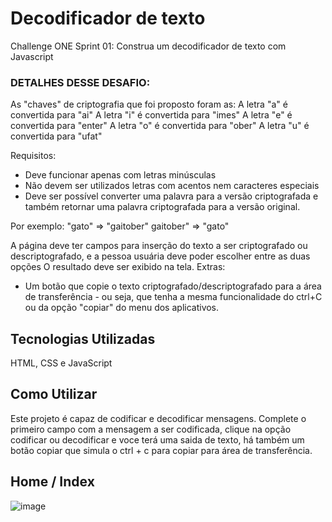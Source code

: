 # Decodificador de texto

Challenge ONE Sprint 01:
Construa um decodificador de texto com Javascript

### DETALHES DESSE DESAFIO:

As "chaves" de criptografia que foi proposto foram as:
A letra "a" é convertida para "ai"
A letra "i" é convertida para "imes"
A letra "e" é convertida para "enter"
A letra "o" é convertida para "ober"
A letra "u" é convertida para "ufat"

Requisitos:
- Deve funcionar apenas com letras minúsculas
- Não devem ser utilizados letras com acentos nem caracteres especiais
- Deve ser possível converter uma palavra para a versão criptografada e também retornar uma palavra criptografada para a versão original.

Por exemplo:
"gato" => "gaitober"
gaitober" => "gato"

A página deve ter campos para inserção do texto a ser criptografado ou descriptografado, e a pessoa usuária deve poder escolher entre as duas opções
O resultado deve ser exibido na tela.
Extras:
- Um botão que copie o texto criptografado/descriptografado para a área de transferência - ou seja, que tenha a mesma funcionalidade do ctrl+C ou da opção "copiar" do menu dos aplicativos.

## Tecnologias Utilizadas
HTML, CSS e JavaScript

## Como Utilizar
Este projeto é capaz de codificar e decodificar mensagens. Complete o primeiro campo com a mensagem a ser codificada, clique na opção codificar ou decodificar e voce terá uma saida de texto, há também um botão copiar que simula o ctrl + c para copiar para área de transferência.

## Home / Index 
![image](https://user-images.githubusercontent.com/87791042/209414539-b9877131-98e3-4836-a0c5-d06b27e68eaa.png)
